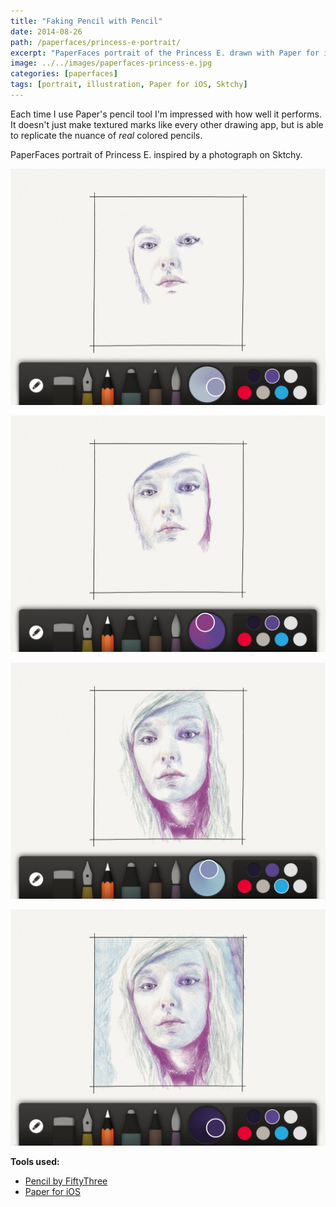 ```yaml
---
title: "Faking Pencil with Pencil"
date: 2014-08-26
path: /paperfaces/princess-e-portrait/
excerpt: "PaperFaces portrait of the Princess E. drawn with Paper for iOS on an iPad."
image: ../../images/paperfaces-princess-e.jpg
categories: [paperfaces]
tags: [portrait, illustration, Paper for iOS, Sktchy]
---
```


Each time I use Paper's pencil tool I'm impressed with how well it performs. It doesn't just make textured marks like every other drawing app, but is able to replicate the nuance of *real* colored pencils.

PaperFaces portrait of Princess E. inspired by a photograph on Sktchy.

![Work in process screenshot](../../images/paperfaces-princess-e-process-1-lg.jpg)

![Work in process screenshot](../../images/paperfaces-princess-e-process-2-lg.jpg)

![Work in process screenshot](../../images/paperfaces-princess-e-process-3-lg.jpg)

![Work in process screenshot](../../images/paperfaces-princess-e-process-4-lg.jpg)

**Tools used:**

- [Pencil by FiftyThree](https://www.amazon.com/FiftyThree-Digital-Stylus-Pencil-iPhone/dp/B01JJBUYR4/ref=as_li_ss_tl?keywords=pencil+53&qid=1550586265&s=gateway&sr=8-3&linkCode=ll1&tag=mademist-20&linkId=0134793cb840affff60f2e45a7f64678&language=en_US)
- [Paper for iOS](https://paper.bywetransfer.com/)
